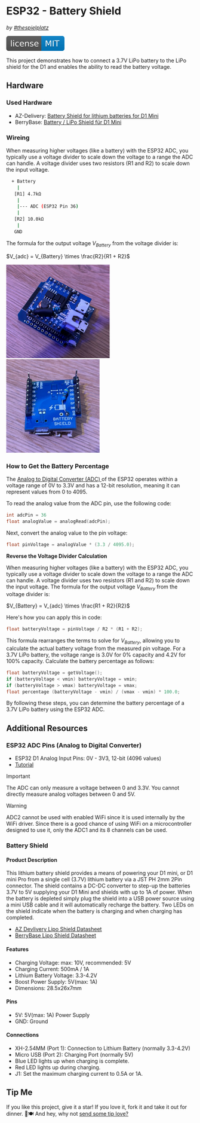 # ESP32 - Battery Shield 
_by [#thespielplatz](https://t.me/thespielplatz)_

[![MIT License Badge](docs/img/license-badge.svg)](LICENSE)

This project demonstrates how to connect a 3.7V LiPo battery to the LiPo shield for the D1 and enables the ability to read the battery voltage.

## Hardware

### Used Hardware

* AZ-Delivery: [Battery Shield for lithium batteries for D1 Mini
](https://www.az-delivery.de/en/products/batterie-shield-fuer-lithium-batterien-fuer-d1-mini)
* BerryBase: [Battery / LiPo Shield für D1 Mini](https://www.berrybase.de/en/battery/lipo-shield-fuer-d1-mini)

### Wireing

When measuring higher voltages (like a battery) with the ESP32 ADC, you typically use a voltage divider to scale down the voltage to a range the ADC can handle. A voltage divider uses two resistors (R1 and R2) to scale down the input voltage.

```bash
  + Battery
    |
   [R1] 4.7kΩ 
    |
    |--- ADC (ESP32 Pin 36)
    |
   [R2] 10.0kΩ
    |
   GND
```

The formula for the output voltage $V_{Battery}$ from the voltage divider is:

$V_{adc} = V_{Battery} \times \frac{R2}{R1 + R2}$

<img src="docs/battery-shield-front.jpg" height="250px"> <img src="docs/battery-shield-back.jpg" height="250px">

### How to Get the Battery Percentage

The [Analog to Digital Converter (ADC)
](https://docs.espressif.com/projects/esp-idf/en/v4.4/esp32/api-reference/peripherals/adc.html) of the ESP32 operates within a voltage range of 0V to 3.3V and has a 12-bit resolution, meaning it can represent values from 0 to 4095.

To read the analog value from the ADC pin, use the following code:

```cpp
int adcPin = 36
float analogValue = analogRead(adcPin);
```

Next, convert the analog value to the pin voltage:

```cpp
float pinVoltage = analogValue * (3.3 / 4095.0);
```

**Reverse the Voltage Divider Calculation**

When measuring higher voltages (like a battery) with the ESP32 ADC, you typically use a voltage divider to scale down the voltage to a range the ADC can handle. A voltage divider uses two resistors (R1 and R2) to scale down the input voltage. The formula for the output voltage $V_{Battery}$ from the voltage divider is:

$V_{Battery} = V_{adc} \times \frac{R1 + R2}{R2}$

Here's how you can apply this in code:

```cpp
float batteryVoltage = pinVoltage / R2 * (R1 + R2);
```

This formula rearranges the terms to solve for $V_{Battery}$, allowing you to calculate the actual battery voltage from the measured pin voltage. For a 3.7V LiPo battery, the voltage range is 3.0V for 0% capacity and 4.2V for 100% capacity. Calculate the battery percentage as follows:

```cpp
float batteryVoltage = getVoltage();
if (batteryVoltage < vmin) batteryVoltage = vmin;
if (batteryVoltage > vmax) batteryVoltage = vmax;
float percentage (batteryVoltage - vmin) / (vmax - vmin) * 100.0;
```

By following these steps, you can determine the battery percentage of a 3.7V LiPo battery using the ESP32 ADC.

## Additional Resources

### ESP32 ADC Pins (Analog to Digital Converter)

- ESP32 D1 Analog Input Pins: 0V - 3V3, 12-bit (4096 values)
- [Tutorial](https://randomnerdtutorials.com/esp32-adc-analog-read-arduino-ide/)

> [!IMPORTANT]  
> The ADC can only measure a voltage between 0 and 3.3V. You cannot directly measure analog voltages between 0 and 5V.

> [!WARNING]  
> ADC2 cannot be used with enabled WiFi since it is used internally by the WiFi driver. Since there is a good chance of using WiFi on a microcontroller designed to use it, only the ADC1 and its 8 channels can be used.

### Battery Shield

#### Product Description

This lithium battery shield provides a means of powering your D1 mini, or D1 mini Pro from a single cell (3.7V) lithium battery via a JST PH 2mm 2Pin connector. The shield contains a DC-DC converter to step-up the batteries 3.7V to 5V supplying your D1 Mini and shields with up to 1A of power. When the battery is depleted simply plug the shield into a USB power source using a mini USB cable and it will automatically recharge the battery. Two LEDs on the shield indicate when the battery is charging and when charging has completed.

- [AZ Devlivery Lipo Shield Datasheet](docs/D1%20mini%20Battery%20Shield%20DE.pdf)
- [BerryBase Lipo Shield Datasheet](docs/Battery-LiPo-Shield-fuer-D1-Mini.pdf)

#### Features

- Charging Voltage: max: 10V, recommended: 5V
- Charging Current: 500mA / 1A
- Lithium Battery Voltage: 3.3-4.2V
- Boost Power Supply: 5V(max: 1A)
- Dimensions: 28.5x26x7mm

#### Pins

- 5V: 5V(max: 1A) Power Supply
- GND: Ground

#### Connections

- XH-2.54MM (Port 1): Connection to Lithium Battery (normally 3.3-4.2V)
- Micro USB (Port 2): Charging Port (normally 5V)
- Blue LED lights up when charging is complete.
- Red LED lights up during charging.
- J1: Set the maximum charging current to 0.5A or 1A.


## Tip Me

If you like this project, give it a star! If you love it, fork it and take it out for dinner. 🌟🍽️ And hey, why not [send some tip love?](https://thespielplatz.com/tip-jar)
